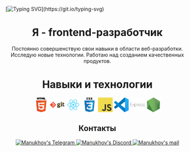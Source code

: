 [![Typing SVG](https://readme-typing-svg.herokuapp.com?font=Old+Standard+TT&size=50&pause=1000&color=0AAE6B&center=true&vCenter=true&width=800&height=70&lines=Hi+there!;Welcome+to+my+GitHub+profile!)](https://git.io/typing-svg)

<h1 align="center">Я - frontend-разработчик</h1>
<p align="center">
Постоянно совершенствую свои навыки в области веб-разработки.
Исследую новые технологии.
Работаю над созданием качественных продуктов.
</p>
<h1 align="center">Навыки и технологии</h1>
<p align="center">
<code><img height="40" src="https://raw.githubusercontent.com/github/explore/80688e429a7d4ef2fca1e82350fe8e3517d3494d/topics/html/html.png" alt="HTML"></code>
<code><img height="40" src="https://raw.githubusercontent.com/github/explore/80688e429a7d4ef2fca1e82350fe8e3517d3494d/topics/git/git.png" alt="git"></code>
<code><img height="40" src="https://raw.githubusercontent.com/github/explore/80688e429a7d4ef2fca1e82350fe8e3517d3494d/topics/react/react.png" alt="react"></code>
<code><img height="40" src="https://raw.githubusercontent.com/github/explore/80688e429a7d4ef2fca1e82350fe8e3517d3494d/topics/css/css.png" alt="CSS"></code>
<code><img height="40" src="https://raw.githubusercontent.com/github/explore/80688e429a7d4ef2fca1e82350fe8e3517d3494d/topics/javascript/javascript.png" alt="Javascript"></code>
<code><img height="40" src="https://raw.githubusercontent.com/github/explore/80688e429a7d4ef2fca1e82350fe8e3517d3494d/topics/visual-studio-code/visual-studio-code.png" alt="VS Code"></code>
<code><img height="40" src="https://raw.githubusercontent.com/github/explore/80688e429a7d4ef2fca1e82350fe8e3517d3494d/topics/express/express.png" alt="express"></code>
<code><img height="40" src="https://raw.githubusercontent.com/github/explore/80688e429a7d4ef2fca1e82350fe8e3517d3494d/topics/nodejs/nodejs.png" alt="nodejs"></code>
</p>

<h2 align="center">Контакты</h1>
<div align="center">
<a href="https://t.me/Manukhov">
  <img alt="Manukhov's Telegram" width="40px" src="https://www.svgrepo.com/show/354443/telegram.svg"/>
</a>
<a href="https://discordapp.com/users/353989085163028481">
  <img alt="Manukhov's Discord" width="40px" src="https://raw.githubusercontent.com/peterthehan/peterthehan/master/assets/discord.svg" />
</a>
<a href="mailto:m_igor97@mail.com">
  <img alt="Manukhov's mail" width="40px" src="https://www.svgrepo.com/show/349443/mail.svg" />
</a>
</div>
